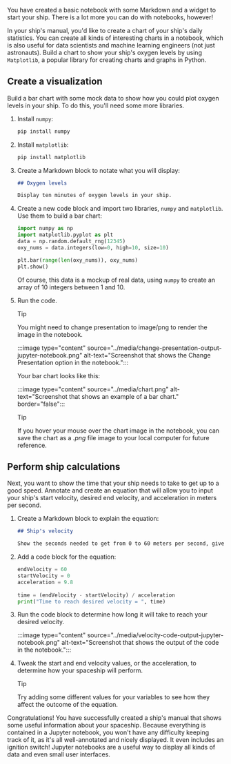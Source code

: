 You have created a basic notebook with some Markdown and a widget to start your ship. There is a lot more you can do with notebooks, however!

In your ship's manual, you'd like to create a chart of your ship's daily statistics. You can create all kinds of interesting charts in a notebook, which is also useful for data scientists and machine learning engineers (not just astronauts). Build a chart to show your ship's oxygen levels by using `Matplotlib`, a popular library for creating charts and graphs in Python.

## Create a visualization

Build a bar chart with some mock data to show how you could plot oxygen levels in your ship. To do this, you'll need some more libraries.

1. Install `numpy`:

   ```python
   pip install numpy
   ```

1. Install `matplotlib`:

   ```python
   pip install matplotlib
   ```
 
1. Create a Markdown block to notate what you will display:

   ```md
   ## Oxygen levels
   
   Display ten minutes of oxygen levels in your ship.
   ```

1. Create a new code block and import two libraries, `numpy` and `matplotlib`. Use them to build a bar chart:

   ```python
   import numpy as np
   import matplotlib.pyplot as plt
   data = np.random.default_rng(12345)
   oxy_nums = data.integers(low=0, high=10, size=10)

   plt.bar(range(len(oxy_nums)), oxy_nums)
   plt.show()
   ```

   Of course, this data is a mockup of real data, using `numpy` to create an array of 10 integers between 1 and 10.

1. Run the code.

   > [!TIP]
   > You might need to change presentation to image/png to render the image in the notebook.
   >
   > :::image type="content" source="../media/change-presentation-output-jupyter-notebook.png" alt-text="Screenshot that shows the Change Presentation option in the notebook."::: 

   Your bar chart looks like this:

   :::image type="content" source="../media/chart.png" alt-text="Screenshot that shows an example of a bar chart." border="false":::

   > [!TIP]
   > If you hover your mouse over the chart image in the notebook, you can save the chart as a *.png* file image to your local computer for future reference.

## Perform ship calculations

Next, you want to show the time that your ship needs to take to get up to a good speed. Annotate and create an equation that will allow you to input your ship's start velocity, desired end velocity, and acceleration in meters per second.

1. Create a Markdown block to explain the equation:

   ```md
   ## Ship's velocity

   Show the seconds needed to get from 0 to 60 meters per second, given the ship's acceleration in meters per second.
   ```

1. Add a code block for the equation:

   ```python
   endVelocity = 60
   startVelocity = 0
   acceleration = 9.8
 
   time = (endVelocity - startVelocity) / acceleration
   print("Time to reach desired velocity = ", time)
   ```

1. Run the code block to determine how long it will take to reach your desired velocity.

   :::image type="content" source="../media/velocity-code-output-jupyter-notebook.png" alt-text="Screenshot that shows the output of the code in the notebook."::: 

1. Tweak the start and end velocity values, or the acceleration, to determine how your spaceship will perform.

   > [!TIP]
   > Try adding some different values for your variables to see how they affect the outcome of the equation.

Congratulations! You have successfully created a ship's manual that shows some useful information about your spaceship. Because everything is contained in a Jupyter notebook, you won't have any difficulty keeping track of it, as it's all well-annotated and nicely displayed. It even includes an ignition switch! Jupyter notebooks are a useful way to display all kinds of data and even small user interfaces.
